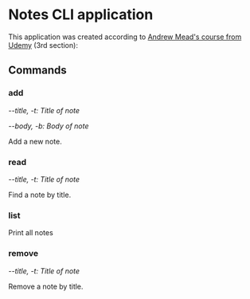 Notes CLI application
=====================

This application was created according to [Andrew Mead's course from Udemy](https://www.udemy.com/the-complete-nodejs-developer-course-2) (3rd section):

Commands
--------

### add ###

*--title, -t: Title of note*

*--body, -b: Body of note*

Add a new note.

### read ###

*--title, -t: Title of note*

Find a note by title.

### list ###

Print all notes

### remove ###

*--title, -t: Title of note*

Remove a note by title.
